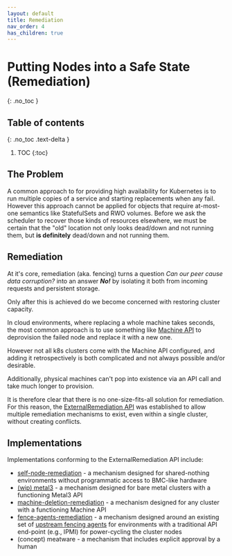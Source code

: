 ```yaml
---
layout: default
title: Remediation
nav_order: 4
has_children: true
---
```


<!-- markdownlint-disable-next-line MD025 -->
# Putting Nodes into a Safe State (Remediation)

{: .no_toc }

## Table of contents

{: .no_toc .text-delta }

1. TOC
{:toc}

## The Problem

A common approach to for providing high availability for Kubernetes is to run
multiple copies of a service and starting replacements when any fail.  However
this approach cannot be applied for objects that require at-most-one semantics
like StatefulSets and RWO volumes.  Before we ask the scheduler to recover those
kinds of resources elsewhere, we must be certain that the "old" location not
only looks dead/down and not running them, but **is definitely** dead/down and not
running them.

## Remediation

At it's core, remediation (aka. fencing) turns a question _Can our peer cause
data corruption?_ into an answer _**No!**_ by isolating it both from incoming
requests and persistent storage.

Only after this is achieved do we become concerned with restoring cluster
capacity.

In cloud environments, where replacing a whole machine takes seconds, the most
common approach is to use something like 
[Machine API](https://github.com/kubernetes-sigs/cluster-api/blob/HEAD/docs/proposals/20181121-machine-api.md) 
to deprovision the failed node and replace it with a new one.

However not all k8s clusters come with the Machine API configured, and adding it
retrospectively is both complicated and not always possible and/or desirable.

Additionally, physical machines can't pop into existence via an API call and
take much longer to provision.

It is therefore clear that there is no one-size-fits-all solution for
remediation.  For this reason, the [ExternalRemediation API](https://github.com/kubernetes-sigs/cluster-api/blob/HEAD/docs/proposals/20191030-machine-health-checking.md)
was established to allow multiple remediation mechanisms to exist, even within a
single cluster, without creating conflicts.

## Implementations

Implementations conforming to the ExternalRemediation API include:

* [self-node-remediation](/remediation/self-node-remediation/self-node-remediation/) - a mechanism designed for shared-nothing environments without programmatic access to BMC-like hardware
* [(wip) metal3](https://github.com/metal3-io/cluster-api-provider-metal3/pull/157) - a mechanism designed for bare metal clusters with a functioning Metal3 API
* [machine-deletion-remediation](https://github.com/medik8s/machine-deletion-remediation) - a mechanism designed for any cluster with a functioning Machine API
* [fence-agents-remediation](https://github.com/medik8s/fence-agents-remediation) - a mechanism designed around an existing set of [upstream fencing agents](https://github.com/ClusterLabs/fence-agents) for environments with a traditional API end-point (e.g., IPMI) for power-cycling the cluster nodes
* (concept) meatware - a mechanism that includes explicit approval by a human
